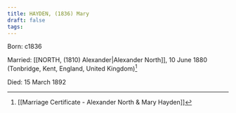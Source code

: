 ```yaml
---
title: HAYDEN, (1836) Mary
draft: false
tags:
---
```

Born: c1836

Married: [[NORTH, (1810) Alexander|Alexander North]], 10 June 1880 (Tonbridge, Kent, England, United Kingdom)[^1]

Died: 15 March 1892

[^1]: [[Marriage Certificate - Alexander North & Mary Hayden]]
